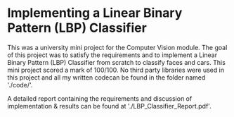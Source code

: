 # Implementing a Linear Binary Pattern (LBP) Classifier 

This was a university mini project for the Computer Vision module. The goal of this project was to satisfy the requirements and to implement a Linear Binary Pattern (LBP) Classifier from scratch to classify faces and cars.
This mini project scored a mark of 100/100. No third party libraries were used in this project and all my written codecan be found in the folder named './code/'.

A detailed report containing the requirements and discussion of implementation & results can be found at './LBP_Classifier_Report.pdf'.
